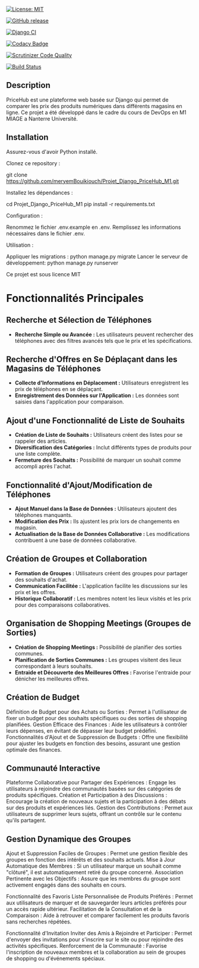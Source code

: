 [![License: MIT](https://img.shields.io/badge/License-MIT-yellow.svg)](https://opensource.org/licenses/MIT)

[![GitHub release](https://img.shields.io/github/v/release/meryemBouikiouch/Projet_Django_PriceHub_M1.svg)](https://github.com/meryemBouikiouch/Projet_Django_PriceHub_M1/releases/tag/V0.2)

[![Django CI](https://github.com/meryemBouikiouch/Projet_Django_PriceHub_M1/actions/workflows/django.yml/badge.svg)](https://github.com/meryemBouikiouch/Projet_Django_PriceHub_M1/actions/workflows/django.yml)

[![Codacy Badge](https://app.codacy.com/project/badge/Grade/392df07d1f33495fa1261bc10ee4b2df)](https://app.codacy.com/gh/meryemBouikiouch/Projet_Django_PriceHub_M1/dashboard?utm_source=gh&utm_medium=referral&utm_content=&utm_campaign=Badge_grade) 


[![Scrutinizer Code Quality](https://scrutinizer-ci.com/g/meryemBouikiouch/Projet_Django_PriceHub_M1/badges/quality-score.png?b=master)](https://scrutinizer-ci.com/g/meryemBouikiouch/Projet_Django_PriceHub_M1/?branch=master)

[![Build Status](https://scrutinizer-ci.com/g/meryemBouikiouch/Projet_Django_PriceHub_M1/badges/build.png?b=master)](https://scrutinizer-ci.com/g/meryemBouikiouch/Projet_Django_PriceHub_M1/build-status/master)
## Description

PriceHub est une plateforme web basée sur Django qui permet de comparer les prix des produits numériques dans différents magasins en ligne. Ce projet a été développé dans le cadre du cours de DevOps en M1 MIAGE a Nanterre Université.

## Installation

Assurez-vous d'avoir Python installé. 

Clonez ce repository :

git clone https://github.com/meryemBouikiouch/Projet_Django_PriceHub_M1.git

Installez les dépendances :

cd Projet_Django_PriceHub_M1
pip install -r requirements.txt

Configuration : 

Renommez le fichier .env.example en .env.
Remplissez les informations nécessaires dans le fichier .env.

Utilisation :

Appliquer les migrations : python manage.py migrate
Lancer le serveur de développement: python manage.py runserver

Ce projet est sous licence MIT

# Fonctionnalités Principales

## Recherche et Sélection de Téléphones

- **Recherche Simple ou Avancée :** Les utilisateurs peuvent rechercher des téléphones avec des filtres avancés tels que le prix et les spécifications.

## Recherche d'Offres en Se Déplaçant dans les Magasins de Téléphones

- **Collecte d'Informations en Déplacement :** Utilisateurs enregistrent les prix de téléphones en se déplaçant.
- **Enregistrement des Données sur l'Application :** Les données sont saisies dans l'application pour comparaison.

## Ajout d'une Fonctionnalité de Liste de Souhaits

- **Création de Liste de Souhaits :** Utilisateurs créent des listes pour se rappeler des articles.
- **Diversification des Catégories :** Inclut différents types de produits pour une liste complète.
- **Fermeture des Souhaits :** Possibilité de marquer un souhait comme accompli après l'achat.

## Fonctionnalité d'Ajout/Modification de Téléphones

- **Ajout Manuel dans la Base de Données :** Utilisateurs ajoutent des téléphones manquants.
- **Modification des Prix :** Ils ajustent les prix lors de changements en magasin.
- **Actualisation de la Base de Données Collaborative :** Les modifications contribuent à une base de données collaborative.

## Création de Groupes et Collaboration

- **Formation de Groupes :** Utilisateurs créent des groupes pour partager des souhaits d'achat.
- **Communication Facilitée :** L'application facilite les discussions sur les prix et les offres.
- **Historique Collaboratif :** Les membres notent les lieux visités et les prix pour des comparaisons collaboratives.

## Organisation de Shopping Meetings (Groupes de Sorties)

- **Création de Shopping Meetings :** Possibilité de planifier des sorties communes.
- **Planification de Sorties Communes :** Les groupes visitent des lieux correspondant à leurs souhaits.
- **Entraide et Découverte des Meilleures Offres :** Favorise l'entraide pour dénicher les meilleures offres.

##  Création de Budget
Définition de Budget pour des Achats ou Sorties : Permet à l'utilisateur de fixer un budget pour des souhaits spécifiques ou des sorties de shopping planifiées.
Gestion Efficace des Finances : Aide les utilisateurs à contrôler leurs dépenses, en évitant de dépasser leur budget prédéfini.
Fonctionnalités d'Ajout et de Suppression de Budgets : Offre une flexibilité pour ajuster les budgets en fonction des besoins, assurant une gestion optimale des finances.

## Communauté Interactive
Plateforme Collaborative pour Partager des Expériences : Engage les utilisateurs à rejoindre des communautés basées sur des catégories de produits spécifiques.
Création et Participation à des Discussions : Encourage la création de nouveaux sujets et la participation à des débats sur des produits et expériences liés.
Gestion des Contributions : Permet aux utilisateurs de supprimer leurs sujets, offrant un contrôle sur le contenu qu'ils partagent.

## Gestion Dynamique des Groupes
Ajout et Suppression Faciles de Groupes : Permet une gestion flexible des groupes en fonction des intérêts et des souhaits actuels.
Mise à Jour Automatique des Membres : Si un utilisateur marque un souhait comme "clôturé", il est automatiquement retiré du groupe concerné.
Association Pertinente avec les Objectifs : Assure que les membres du groupe sont activement engagés dans des souhaits en cours.

Fonctionnalité des Favoris
Liste Personnalisée de Produits Préférés : Permet aux utilisateurs de marquer et de sauvegarder leurs articles préférés pour un accès rapide ultérieur.
Facilitation de la Consultation et de la Comparaison : Aide à retrouver et comparer facilement les produits favoris sans recherches répétées.

Fonctionnalité d'Invitation
Inviter des Amis à Rejoindre et Participer : Permet d'envoyer des invitations pour s'inscrire sur le site ou pour rejoindre des activités spécifiques.
Renforcement de la Communauté : Favorise l'inscription de nouveaux membres et la collaboration au sein de groupes de shopping ou d'événements spéciaux.


